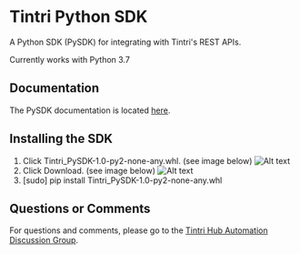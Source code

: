 # Tintri Python SDK
A Python SDK (PySDK) for integrating with Tintri's REST APIs.

Currently works with Python 3.7

## Documentation ##
The PySDK documentation is located [here](https://tintri.github.io/tintri-python-sdk/index.html).

## Installing the SDK
1. Click Tintri_PySDK-1.0-py2-none-any.whl. (see image below)
![Alt text](PySDK_wheel_click.png)
1. Click Download. (see image below)
![Alt text](PySDK_download.png)
1. [sudo] pip install Tintri_PySDK-1.0-py2-none-any.whl

## Questions or Comments ##
For questions and comments, please go to the [Tintri Hub Automation Discussion Group](http://hub.tintri.com/discussions/automation).
